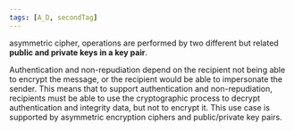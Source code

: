```yaml
---
tags: [A_D, secondTag]
---
```

asymmetric cipher, operations are performed by two different but related **public and private keys in a key pair**. 

Authentication and non-repudiation depend on the recipient not being able to encrypt the message, or the recipient would be able to impersonate the sender. This means that to support authentication and non-repudiation, recipients must be able to use the cryptographic process to decrypt authentication and integrity data, but not to encrypt it. This use case is supported by asymmetric encryption ciphers and public/private key pairs.
